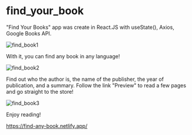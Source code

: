 # find_your_book

"Find Your Books" app was create in React.JS with useState(), Axios, Google Books API.

![find_book1](https://user-images.githubusercontent.com/91973134/186164301-630a11ad-b38a-4c66-b95d-f5e78b9757a7.jpg)

With it, you can find any book in any language!

![find_book2](https://user-images.githubusercontent.com/91973134/186166214-ca47fd78-bec7-4d20-80ca-e9cdf2009178.jpg)

Find out who the author is, the name of the publisher, the year of publication, and a summary. Follow the link "Preview" to read a few pages and go straight to the store!

![find_book3](https://user-images.githubusercontent.com/91973134/186166317-a67c3337-1a26-4d67-bcb3-2d604cebe87a.jpg)

Enjoy reading!

https://find-any-book.netlify.app/
